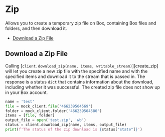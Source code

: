 Zip
========

Allows you to create a temporary zip file on Box, containing Box files and folders, and then download it.

<!-- START doctoc generated TOC please keep comment here to allow auto update -->
<!-- DON'T EDIT THIS SECTION, INSTEAD RE-RUN doctoc TO UPDATE -->

- [Download a Zip File](#download-a-zip-file)

<!-- END doctoc generated TOC please keep comment here to allow auto update -->

Download a Zip File
-----------------------------

Calling [`client.download_zip(name, items, writable_stream)`][create_zip] will let you create a new zip file 
with the specified name and with the specified items and download it to the stream that is passed in. The response is a status `dict` that contains information about the download, including whether it was successful. The created zip file does not show up in your Box account.

<!-- sample get_zip_downloads_id_content -->
```python
name = 'test'
file = mock_client.file('466239504569')
folder = mock_client.folder('466239504580')
items = [file, folder]
output_file = open('test.zip', 'wb')
status = client.download_zip(name, items, output_file)
print(f'The status of the zip download is {status["state"]}')
```

[download_zip]: https://box-python-sdk.readthedocs.io/en/latest/boxsdk.client.html#boxsdk.client.client.Client.download_zip
